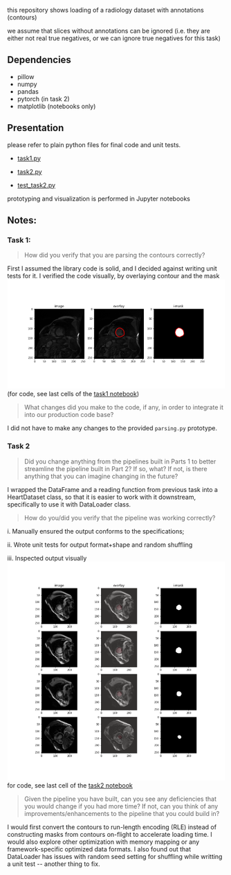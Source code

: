 this repository shows loading of a radiology dataset with annotations (contours)

we assume that slices without annotations can be ignored 
(i.e. they are either not real true negatives, or we can ignore true negatives for this task)

## Dependencies
- pillow
- numpy
- pandas
- pytorch (in task 2)
- matplotlib (notebooks only)


## Presentation 

please refer to plain python files for final code and unit tests.

- [task1.py](task1.py)

- [task2.py](task2.py)

- [test_task2.py](test_task2.py)

prototyping and visualization is performed in Jupyter notebooks

## Notes:
### Task 1:

> How did you verify that you are parsing the contours correctly?
 
First I assumed the library code is solid, and I decided against writing unit tests for it. 
I verified the code visually, by overlaying contour and the mask 
![overlay](task1.png)
(for code, see last cells of the [task1 notebook](task1.ipynb))

> What changes did you make to the code, if any, in order to integrate it into our production code base?

I did not have to make any changes to the provided `parsing.py` prototype.

### Task 2

> Did you change anything from the pipelines built in Parts 1 to better streamline the pipeline built in Part 2? If so, what? If not, is there anything that you can imagine changing in the future?

I wrapped the DataFrame and a reading function from previous task into a HeartDataset class,
so that it is easier to work with it downstream, specifically to use it with DataLoader class.

> How do you/did you verify that the pipeline was working correctly?

i. Manually ensured the output conforms to the specifications;

ii. Wrote unit tests for output format+shape and random shuffling

iii. Inspected output visually
![overlay](task2.png)
for code, see last cell of the [task2 notebook](task2.ipynb)

> Given the pipeline you have built, can you see any deficiencies that you would change if you had more time? If not, can you think of any improvements/enhancements to the pipeline that you could build in?

I would first convert the contours to run-length encoding (RLE) instead of constructing masks from contours on-flight
to accelerate loading time. I would also explore other optimization with memory mapping or any framework-specific
optimized data formats. I also found out that DataLoader has issues with random seed setting for shuffling while
writting a unit test -- another thing to fix.

